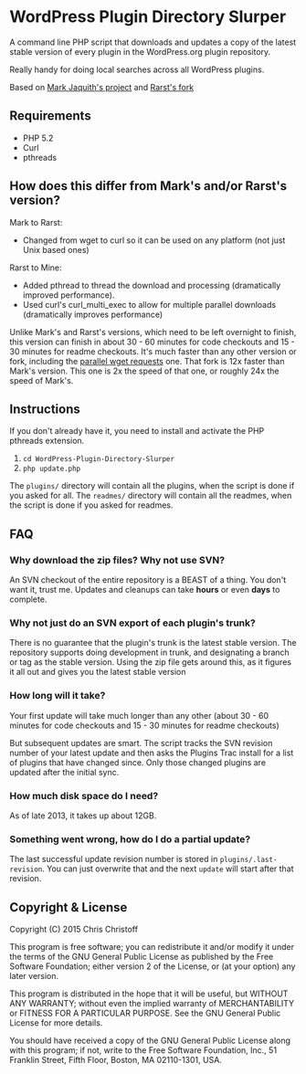 WordPress Plugin Directory Slurper
==================================

A command line PHP script that downloads and updates a copy of the latest stable
version of every plugin in the WordPress.org plugin repository.

Really handy for doing local searches across all WordPress plugins.

Based on [Mark Jaquith's project](https://github.com/markjaquith/WordPress-Plugin-Directory-Slurper/) and [Rarst's fork](https://github.com/Rarst/WordPress-Plugin-Directory-Slurper/)

Requirements
------------

* PHP 5.2
* Curl
* pthreads

How does this differ from Mark's and/or Rarst's version?
------------

Mark to Rarst:
* Changed from wget to curl so it can be used on any platform (not just Unix based ones)

Rarst to Mine:
* Added pthread to thread the download and processing (dramatically improved performance). 
* Used curl's curl_multi_exec to allow for multiple parallel downloads (dramatically improves performance)

Unlike Mark's and Rarst's versions, which need to be left overnight to finish, this version can finish in about 30 - 60 minutes for code checkouts and 15 - 30 minutes for readme checkouts. It's much faster than any other version or fork, including the [parallel wget requests](https://github.com/markjaquith/WordPress-Plugin-Directory-Slurper/pull/12) one. That fork is 12x faster than Mark's version. This one is 2x the speed of that one, or roughly 24x the speed of Mark's.


Instructions
------------
If you don't already have it, you need to install and activate the PHP pthreads extension.

1. `cd WordPress-Plugin-Directory-Slurper`
2. `php update.php`

The `plugins/` directory will contain all the plugins, when the script is done if you asked for all.
The `readmes/` directory will contain all the readmes, when the script is done if you asked for readmes.

FAQ
----

### Why download the zip files? Why not use SVN? ###

An SVN checkout of the entire repository is a BEAST of a thing. You don't want it, 
trust me. Updates and cleanups can take **hours** or even **days** to complete.

### Why not just do an SVN export of each plugin's trunk? ###

There is no guarantee that the plugin's trunk is the latest stable version. The 
repository supports doing development in trunk, and designating a branch or tag 
as the stable version. Using the zip file gets around this, as it figures it all 
out and gives you the latest stable version

### How long will it take? ###

Your first update will take much longer than any other (about 30 - 60 minutes for code checkouts and 15 - 30 minutes for readme checkouts)

But subsequent updates are smart. The script tracks the SVN revision number of your
latest update and then asks the Plugins Trac install for a list of plugins that have 
changed since. Only those changed plugins are updated after the initial sync.

### How much disk space do I need? ###

As of late 2013, it takes up about 12GB.

### Something went wrong, how do I do a partial update? ###

The last successful update revision number is stored in `plugins/.last-revision`. 
You can just overwrite that and the next `update` will start after that revision.

Copyright & License
-------------------
Copyright (C) 2015 Chris Christoff

This program is free software; you can redistribute it and/or
modify it under the terms of the GNU General Public License
as published by the Free Software Foundation; either version 2
of the License, or (at your option) any later version.

This program is distributed in the hope that it will be useful,
but WITHOUT ANY WARRANTY; without even the implied warranty of
MERCHANTABILITY or FITNESS FOR A PARTICULAR PURPOSE.  See the
GNU General Public License for more details.

You should have received a copy of the GNU General Public License
along with this program; if not, write to the Free Software
Foundation, Inc., 51 Franklin Street, Fifth Floor, Boston, MA  02110-1301, USA.
